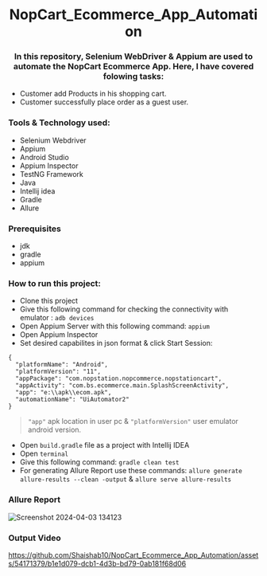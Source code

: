 # <div align=center> NopCart_Ecommerce_App_Automation </div>

### <div align=center>In this repository, Selenium WebDriver & Appium  are used to automate the NopCart Ecommerce App. Here, I have covered folowing tasks:

- Customer add Products in his shopping cart.
- Customer successfully place order as a guest user.

</div>

### Tools & Technology used:
- Selenium Webdriver
- Appium
- Android Studio
- Appium Inspector
- TestNG Framework
- Java
- Intellij idea
- Gradle
- Allure

### Prerequisites

- jdk
- gradle
- appium

### How to run this project:
- Clone this project
- Give this following command for checking the connectivity with emulator : ```adb devices```
- Open Appium Server with this following command: ```appium```
- Open Appium Inspector
- Set desired capabilites in json format & click Start Session:
``` 
{
  "platformName": "Android",
  "platformVersion": "11",
  "appPackage": "com.nopstation.nopcommerce.nopstationcart",
  "appActivity": "com.bs.ecommerce.main.SplashScreenActivity",
  "app": "e:\\apk\\ecom.apk",
  "automationName": "UiAutomator2"
}
```
> ```"app"``` apk location in user pc & ```"platformVersion"``` user emulator android version.
- Open ```build.gradle``` file as a project with Intellij IDEA
- Open ```terminal```
- Give this following command: ```gradle clean test```
- For generating Allure Report use these commands: ```allure generate allure-results --clean -output``` & ```allure serve allure-results```

### Allure Report

![Screenshot 2024-04-03 134123](https://github.com/Shaishab10/NopCart_Ecommerce_App_Automation/assets/54171379/8f4f1490-7edb-459a-8490-d1fee5244fc0)

### Output Video

https://github.com/Shaishab10/NopCart_Ecommerce_App_Automation/assets/54171379/b1e1d079-dcb1-4d3b-bd79-0ab181f68d06





